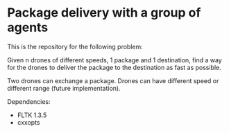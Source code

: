 # Package delivery with a group of agents

This is the repository for the following problem:

Given n drones of different speeds, 1 package and 1 destination, find a way for the drones to deliver the package to the destination as fast as possible.

Two drones can exchange a package. Drones can have different speed or different range (future implementation).

Dependencies:

* FLTK 1.3.5
* cxxopts
